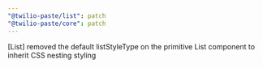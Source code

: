 ```yaml
---
"@twilio-paste/list": patch
"@twilio-paste/core": patch
---
```


[List] removed the default listStyleType on the primitive List component to inherit CSS nesting styling
